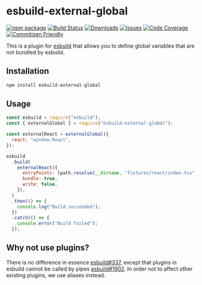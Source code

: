 # esbuild-external-global

[![npm package][npm-img]][npm-url]
[![Build Status][build-img]][build-url]
[![Downloads][downloads-img]][downloads-url]
[![Issues][issues-img]][issues-url]
[![Code Coverage][codecov-img]][codecov-url]
[![Commitizen Friendly][commitizen-img]][commitizen-url]

This is a plugin for [esbuild](https://esbuild.github.io/) that allows you to define global variables that are not
bundled by esbuild.

## Installation

```bash
npm install esbuild-external-global
```

## Usage

```js
const esbuild = require("esbuild");
const { externalGlobal } = require("esbuild-external-global");

const externalReact = externalGlobal({
  react: "window.React",
});

esbuild
  .build(
    externalReact({
      entryPoints: [path.resolve(__dirname, "fixtures/react/index.tsx")],
      bundle: true,
      write: false,
    }),
  )
  .then(() => {
    console.log("Build succeeded");
  })
  .catch(() => {
    console.error("Build failed");
  });
```

## Why not use plugins?

There is no difference in essence [esbuild#337](https://github.com/evanw/esbuild/issues/337#issuecomment-754840414), except that plugins in esbuild cannot be called by pipes [esbuild#1902](https://github.com/evanw/esbuild/issues/1902). In order not to affect other existing plugins, we use aliases instead.

[build-img]: https://github.com/noyobo/esbuild-external-global/actions/workflows/ci.yml/badge.svg
[build-url]: https://github.com/noyobo/esbuild-external-global/actions/workflows/ci.yml
[downloads-img]: https://img.shields.io/npm/dt/esbuild-external-global
[downloads-url]: https://www.npmtrends.com/esbuild-external-global
[npm-img]: https://img.shields.io/npm/v/esbuild-external-global
[npm-url]: https://www.npmjs.com/package/esbuild-external-global
[issues-img]: https://img.shields.io/github/issues/noyobo/esbuild-external-global
[issues-url]: https://github.com/noyobo/esbuild-external-global/issues
[codecov-img]: https://codecov.io/gh/noyobo/esbuild-external-global/branch/main/graph/badge.svg
[codecov-url]: https://codecov.io/gh/noyobo/esbuild-external-global
[commitizen-img]: https://img.shields.io/badge/commitizen-friendly-brightgreen.svg
[commitizen-url]: http://commitizen.github.io/cz-cli/
